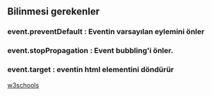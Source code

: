 ## Bilinmesi gerekenler

### event.preventDefault : Eventin varsayılan eylemini önler

### event.stopPropagation : Event bubbling'i önler.

### event.target : eventin html elementini döndürür


[w3schools](https://www.w3schools.com/jquery/default.asp)